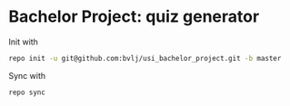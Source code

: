 # Bachelor Project: quiz generator

Init with

```bash
repo init -u git@github.com:bvlj/usi_bachelor_project.git -b master
```

Sync with

```bash
repo sync
```
